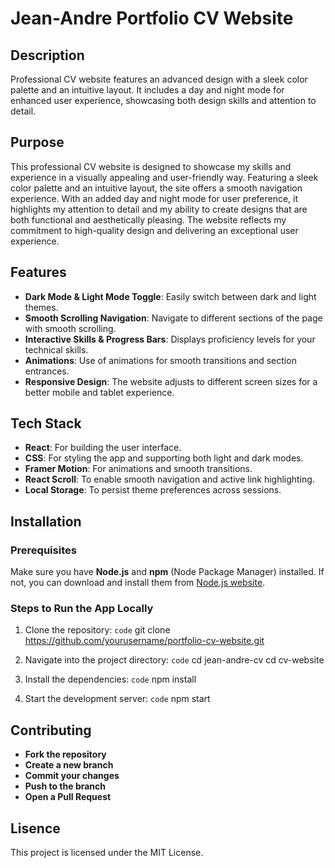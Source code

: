 # Jean-Andre Portfolio CV Website

## Description

Professional CV website features an advanced design with a sleek color palette and an intuitive layout. It includes a day and night mode for enhanced user experience, showcasing both design skills and attention to detail.

## Purpose

This professional CV website is designed to showcase my skills and experience in a visually appealing and user-friendly way. Featuring a sleek color palette and an intuitive layout, the site offers a smooth navigation experience. With an added day and night mode for user preference, it highlights my attention to detail and my ability to create designs that are both functional and aesthetically pleasing. The website reflects my commitment to high-quality design and delivering an exceptional user experience.

## Features

- **Dark Mode & Light Mode Toggle**: Easily switch between dark and light themes.
- **Smooth Scrolling Navigation**: Navigate to different sections of the page with smooth scrolling.
- **Interactive Skills & Progress Bars**: Displays proficiency levels for your technical skills.
- **Animations**: Use of animations for smooth transitions and section entrances.
- **Responsive Design**: The website adjusts to different screen sizes for a better mobile and tablet experience.

## Tech Stack

- **React**: For building the user interface.
- **CSS**: For styling the app and supporting both light and dark modes.
- **Framer Motion**: For animations and smooth transitions.
- **React Scroll**: To enable smooth navigation and active link highlighting.
- **Local Storage**: To persist theme preferences across sessions.

## Installation

### Prerequisites

Make sure you have **Node.js** and **npm** (Node Package Manager) installed. If not, you can download and install them from [Node.js website](https://nodejs.org/).

### Steps to Run the App Locally

1. Clone the repository:
   `code`
   git clone https://github.com/yourusername/portfolio-cv-website.git

2. Navigate into the project directory:
   `code`
   cd jean-andre-cv
   cd cv-website

3. Install the dependencies:
   `code`
   npm install

4. Start the development server:
   `code`
   npm start

## Contributing

- **Fork the repository**
- **Create a new branch**
- **Commit your changes**
- **Push to the branch**
- **Open a Pull Request**

## Lisence

This project is licensed under the MIT License.
